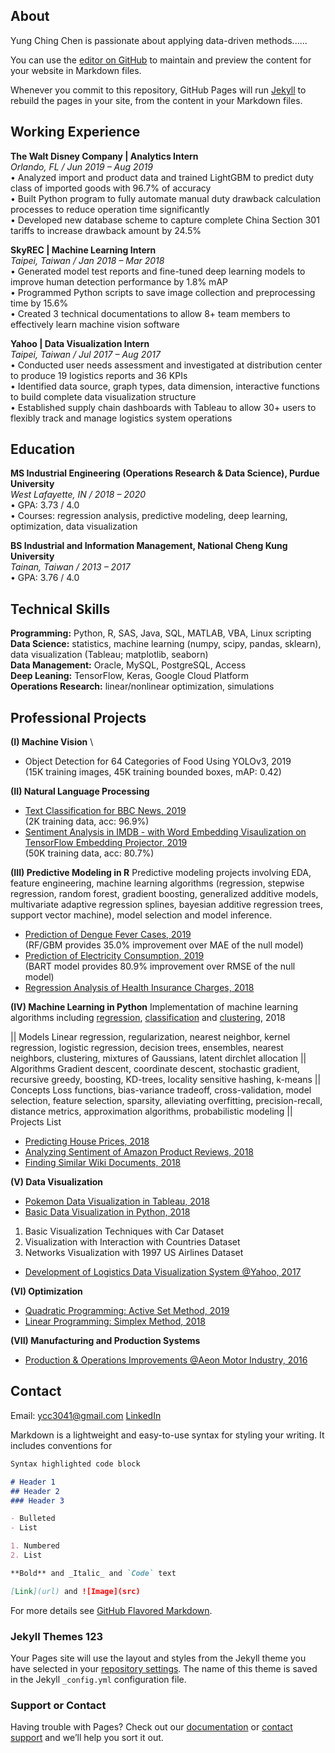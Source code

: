 ## About 

Yung Ching Chen is passionate about applying data-driven methods......

You can use the [editor on GitHub](https://github.com/ycc3041/test/edit/master/index.md) to maintain and preview the content for your website in Markdown files.

Whenever you commit to this repository, GitHub Pages will run [Jekyll](https://jekyllrb.com/) to rebuild the pages in your site, from the content in your Markdown files.

## Working Experience
**The Walt Disney Company | Analytics Intern** <br>
_Orlando, FL / Jun 2019 – Aug 2019_ <br>
• Analyzed import and product data and trained LightGBM to predict duty class of imported goods with 96.7% of accuracy <br>
• Built Python program to fully automate manual duty drawback calculation processes to reduce operation time significantly <br>
• Developed new database scheme to capture complete China Section 301 tariffs to increase drawback amount by 24.5%

**SkyREC | Machine Learning Intern** <br>
_Taipei, Taiwan / Jan 2018 – Mar 2018_ <br>
• Generated model test reports and fine-tuned deep learning models to improve human detection performance by 1.8% mAP <br>
• Programmed Python scripts to save image collection and preprocessing time by 15.6% <br>
• Created 3 technical documentations to allow 8+ team members to effectively learn machine vision software 

**Yahoo | Data Visualization Intern** <br>
_Taipei, Taiwan / Jul 2017 – Aug 2017_ <br>
• Conducted user needs assessment and investigated at distribution center to produce 19 logistics reports and 36 KPIs <br>
• Identified data source, graph types, data dimension, interactive functions to build complete data visualization structure <br>
• Established supply chain dashboards with Tableau to allow 30+ users to flexibly track and manage logistics system operations

## Education
**MS Industrial Engineering (Operations Research & Data Science), Purdue University** <br>
_West Lafayette, IN / 2018 – 2020_ <br>
• GPA: 3.73 / 4.0 <br>
• Courses: regression analysis, predictive modeling, deep learning, optimization, data visualization 

**BS Industrial and Information Management, National Cheng Kung University** <br>
_Tainan, Taiwan / 2013 – 2017_ <br>
• GPA: 3.76 / 4.0 <br>

## Technical Skills
**Programming:** Python, R, SAS, Java, SQL, MATLAB, VBA, Linux scripting <br>
**Data Science:** statistics, machine learning (numpy, scipy, pandas, sklearn), data visualization (Tableau; matplotlib, seaborn) <br>
**Data Management:** Oracle, MySQL, PostgreSQL, Access <br>
**Deep Leaning:** TensorFlow, Keras, Google Cloud Platform <br>
**Operations Research:** linear/nonlinear optimization, simulations <br>

## Professional Projects
**(I) Machine Vision** \
* Object Detection for 64 Categories of Food Using YOLOv3, 2019 \
(15K training images, 45K training bounded boxes, mAP: 0.42)

**(II) Natural Language Processing**
* [Text Classification for BBC News, 2019](https://github.com/ycc3041/Deep-Learning-Applications-with-TensorFlow/blob/master/NLP/Text%20Classification%20for%20BBC%20News.ipynb) \
(2K training data, acc: 96.9%)
* [Sentiment Analysis in IMDB - with Word Embedding Visaulization on TensorFlow Embedding Projector, 2019](https://github.com/ycc3041/Deep-Learning-Applications-with-TensorFlow/blob/master/NLP/Sentiment%20Analysis%20in%20IMDB%20.ipynb) \
(50K training data, acc: 80.7%)

**(III) Predictive Modeling in R**
Predictive modeling projects involving EDA, feature engineering, machine learning algorithms (regression, stepwise regression, random forest, gradient boosting, generalized additive models, multivariate adaptive regression splines, bayesian additive regression trees, support vector machine), model selection and model inference.
* [Prediction of Dengue Fever Cases, 2019](https://github.com/ycc3041/Predictive-Modeling-in-R/blob/master/Project%20Documents/Prediction%20of%20Dengue%20Fever%20Cases.pdf)\
(RF/GBM provides 35.0% improvement over MAE of the null model)
* [Prediction of Electricity Consumption, 2019](https://github.com/ycc3041/Predictive-Modeling-in-R/blob/master/Project%20Documents/Prediction%20of%20Electricity%20Consumption.pdf) \
(BART model provides 80.9% improvement over RMSE of the null model)
* [Regression Analysis of Health Insurance Charges, 2018](https://github.com/ycc3041/Predictive-Modeling-in-R/blob/master/Project%20Documents/Regression%20Analysis%20of%20Health%20Insurance%20Charges.pdf)

**(IV) Machine Learning in Python**
Implementation of machine learning algorithms including [regression](https://github.com/ycc3041/Machine-Learning/tree/master/Regression), [classification](https://github.com/ycc3041/Machine-Learning/tree/master/Classification) and [clustering](https://github.com/ycc3041/Machine-Learning/tree/master/Clustering), 2018

|| Models
Linear regression, regularization, nearest neighbor, kernel regression, logistic regression, decision trees, ensembles, nearest neighbors, clustering, mixtures of Gaussians, latent dirchlet allocation
|| Algorithms
Gradient descent, coordinate descent, stochastic gradient, recursive greedy, boosting, KD-trees, locality sensitive hashing, k-means 
|| Concepts
Loss functions, bias-variance tradeoff, cross-validation, model selection, feature selection, sparsity, alleviating overfitting, precision-recall, distance metrics, approximation algorithms, probabilistic modeling
|| Projects List
* [Predicting House Prices, 2018](https://github.com/ycc3041/Machine-Learning/tree/master/Regression)
* [Analyzing Sentiment of Amazon Product Reviews, 2018](https://github.com/ycc3041/Machine-Learning/tree/master/Classification)
* [Finding Similar Wiki Documents, 2018](https://github.com/ycc3041/Machine-Learning/tree/master/Clustering) 

**(V) Data Visualization**
* [Pokemon Data Visualization in Tableau, 2018](https://public.tableau.com/profile/yung.ching.chen#!/vizhome/PokemonDataVisualization/Story1)
* [Basic Data Visualization in Python, 2018](https://github.com/ycc3041/Data-Visualization)
1. Basic Visualization Techniques with Car Dataset
2. Visualization with Interaction with Countries Dataset
3. Networks Visualization with 1997 US Airlines Dataset
* [Development of Logistics Data Visualization System @Yahoo, 2017](https://github.com/ycc3041/All-Projects-List/blob/master/Development%20of%20Logistics%20Data%20Visualization%20System.pdf) 

**(VI) Optimization**
* [Quadratic Programming: Active Set Method, 2019](https://github.com/ycc3041/Optimization/blob/master/II.%20Active%20Set%20Method.py)
* [Linear Programming: Simplex Method, 2018](https://github.com/ycc3041/Optimization/blob/master/I.%20Simplex%20Method.py)

**(VII) Manufacturing and Production Systems**
* [Production & Operations Improvements @Aeon Motor Industry, 2016](https://github.com/ycc3041/All-Projects-List/blob/master/Production%20%26%20Operations%20Improvements.pdf) 

## Contact
Email: ycc3041@gmail.com
[LinkedIn](https://www.linkedin.com/in/yung-ching-c/)


Markdown is a lightweight and easy-to-use syntax for styling your writing. It includes conventions for

```markdown
Syntax highlighted code block

# Header 1
## Header 2
### Header 3

- Bulleted
- List

1. Numbered
2. List

**Bold** and _Italic_ and `Code` text

[Link](url) and ![Image](src)
```

For more details see [GitHub Flavored Markdown](https://guides.github.com/features/mastering-markdown/).

### Jekyll Themes 123

Your Pages site will use the layout and styles from the Jekyll theme you have selected in your [repository settings](https://github.com/ycc3041/test/settings). The name of this theme is saved in the Jekyll `_config.yml` configuration file.

### Support or Contact

Having trouble with Pages? Check out our [documentation](https://help.github.com/categories/github-pages-basics/) or [contact support](https://github.com/contact) and we’ll help you sort it out.
